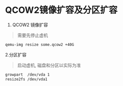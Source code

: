 # QCOW2镜像扩容及分区扩容

1. QCOW2 镜像扩容

> 需要先停止虚机

```bash
qemu-img resize some.qcow2 +40G
```

2.分区扩容

> 启动虚机, 磁盘和分区以实际为准

```bash
growpart  /dev/vda 1
resize2fs /dev/vda1
```

